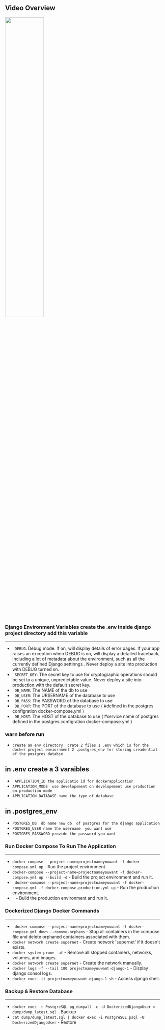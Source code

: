 

## Video Overview
<img src="https://i.ytimg.com/vi/Hc79sDi3f0U/maxresdefault.jpg" width="50%">


### Django Environment Variables create the .env inside django project directory add this variable

---

- ` DEBUG`: Debug mode. If on, will display details of error pages. If your app raises an exception when DEBUG is on, will display a detailed traceback, including a lot of metadata about the environment, such as all the currently defined Django settinngs . Never deploy a site into production with DEBUG turned on.
- ` SECRET_KEY`: The secret key to use for cryptographic operations should be set to a unique, unpredictable value. Never deploy a site into production with the default secret key.
- ` DB_NAME`: The NAME of the db to use
- ` DB_USER`: The URSERNAME of the database to use
- ` DB_PASS`: The PASSWORD of the database to use
- ` DB_PORT`: The PORT of the database to use ( #defined in the postgres configration docker-compose.yml )
- ` DB_HOST`: The HOST of the database to use ( #service name of postgres defined in the postgres configration docker-compose.yml )

### warn before run

- `create an env directory  crate 2 files 1 .env which is for the docker project enviornment 2 .postgres_env for storing creadential of the postgres databse `

## in .env create a 3 varaibles

- ` APPLICATION_ID the applicatio id for dockerapplication`
- `APPLICATION_MODE  use developement on developement use production on production mode `
- `APPLICATION_DATABASE name the type of database `

## in .postgres_env

- `POSTGRES_DB  db name new db  of postgres for the django application`
- `POSTGRES_USER name the username  you want use`
- `POSTGRES_PASSWORD provide the password you want`

### Run Docker Compose To Run The Application

---

- `docker-compose --project-name=projectnameyouwant -f docker-compose.yml up` - Run the project environment.
- `docker-compose --project-name=projectnameyouwant -f docker-compose.yml up --build -d` - Build the project environment and run it.
- ` docker-compose --project-name=projectnameyouwant -f docker-compose.yml -f docker-compose.production.yml up` - Run the production environment.
- `
` - Build the production environment and run it.

### Dockerized Django Docker Commands

---

- ` docker-compose --project-name=projectnameyouwant -f docker-compose.yml down --remove-orphans` - Stop all containers in the compose file and delete orphaned containers associated with them.
- `docker network create supernet` - Create network 'supernet' if it doesn't exists.
- `docker system prune -af` - Remove all stopped containers, networks, volumes, and images.
- `docker network create supernet` - Create the network manually.
- `docker logs -f --tail 100 projectnameyouwant-django-1` - Display django consol logs.
- `docker exec -it projectnameyouwant-django-1 sh` - Access django shell.

### Backup & Restore Database

---

- `docker exec -t PostgreSQL pg_dumpall -c -U DockerizedDjangoUser > dump/dump_latest.sql` - Backup
- `cat dump/dump_latest.sql | docker exec -i PostgreSQL psql -U DockerizedDjangoUser` - Restore
